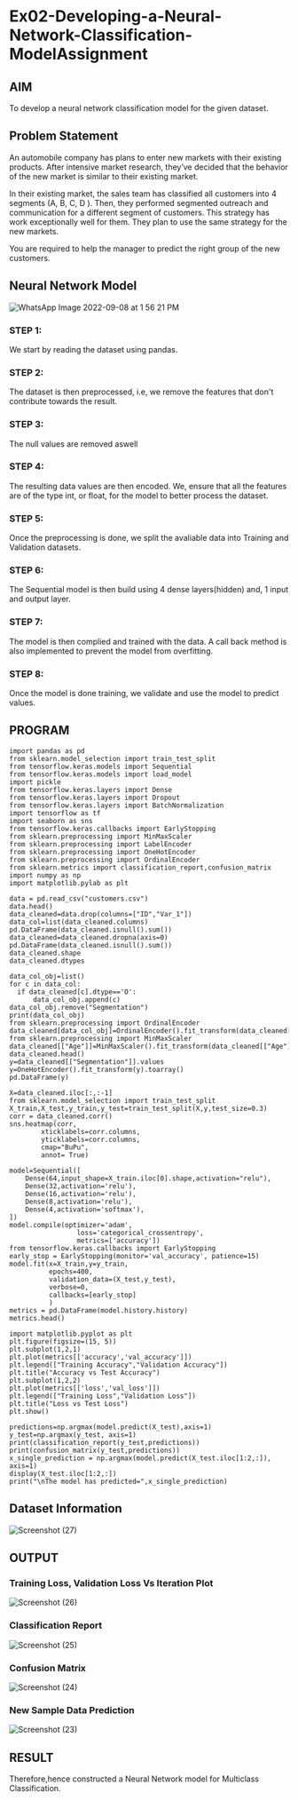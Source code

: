 # Ex02-Developing-a-Neural-Network-Classification-ModelAssignment

## AIM

To develop a neural network classification model for the given dataset.

## Problem Statement

An automobile company has plans to enter new markets with their existing products. After intensive market research, they’ve decided that the behavior of the new market is similar to their existing market.

In their existing market, the sales team has classified all customers into 4 segments (A, B, C, D ). Then, they performed segmented outreach and communication for a different segment of customers. This strategy has work exceptionally well for them. They plan to use the same strategy for the new markets.

You are required to help the manager to predict the right group of the new customers.

## Neural Network Model

![WhatsApp Image 2022-09-08 at 1 56 21 PM](https://user-images.githubusercontent.com/89703145/189073943-20ddf660-7ad3-4f73-b835-5172ab7a0a59.jpeg)

### STEP 1:
We start by reading the dataset using pandas.
### STEP 2:
The dataset is then preprocessed, i.e, we remove the features that don't contribute towards the result.
### STEP 3:
The null values are removed aswell
### STEP 4:
The resulting data values are then encoded. We, ensure that all the features are of the type int, or float, for the model to better process the dataset.
### STEP 5:
Once the preprocessing is done, we split the avaliable data into Training and Validation datasets.
### STEP 6:
The Sequential model is then build using 4 dense layers(hidden) and, 1 input and output layer.
### STEP 7:
The model is then complied and trained with the data. A call back method is also implemented to prevent the model from overfitting.
### STEP 8:
Once the model is done training, we validate and use the model to predict values.

## PROGRAM
```python3
import pandas as pd
from sklearn.model_selection import train_test_split
from tensorflow.keras.models import Sequential
from tensorflow.keras.models import load_model
import pickle
from tensorflow.keras.layers import Dense
from tensorflow.keras.layers import Dropout
from tensorflow.keras.layers import BatchNormalization
import tensorflow as tf
import seaborn as sns
from tensorflow.keras.callbacks import EarlyStopping
from sklearn.preprocessing import MinMaxScaler
from sklearn.preprocessing import LabelEncoder
from sklearn.preprocessing import OneHotEncoder
from sklearn.preprocessing import OrdinalEncoder
from sklearn.metrics import classification_report,confusion_matrix
import numpy as np
import matplotlib.pylab as plt
```
```python3
data = pd.read_csv("customers.csv")
data.head()
data_cleaned=data.drop(columns=["ID","Var_1"])
data_col=list(data_cleaned.columns)
pd.DataFrame(data_cleaned.isnull().sum())
data_cleaned=data_cleaned.dropna(axis=0)
pd.DataFrame(data_cleaned.isnull().sum())
data_cleaned.shape
data_cleaned.dtypes
```
```python3
data_col_obj=list()
for c in data_col:
  if data_cleaned[c].dtype=='O':
      data_col_obj.append(c)
data_col_obj.remove("Segmentation")
print(data_col_obj)
from sklearn.preprocessing import OrdinalEncoder
data_cleaned[data_col_obj]=OrdinalEncoder().fit_transform(data_cleaned[data_col_obj])
from sklearn.preprocessing import MinMaxScaler
data_cleaned[["Age"]]=MinMaxScaler().fit_transform(data_cleaned[["Age"]])
data_cleaned.head()
y=data_cleaned[["Segmentation"]].values
y=OneHotEncoder().fit_transform(y).toarray()
pd.DataFrame(y)
```
```python3
X=data_cleaned.iloc[:,:-1]
from sklearn.model_selection import train_test_split
X_train,X_test,y_train,y_test=train_test_split(X,y,test_size=0.3)
corr = data_cleaned.corr()
sns.heatmap(corr, 
        xticklabels=corr.columns,
        yticklabels=corr.columns,
        cmap="BuPu",
        annot= True)
```
```python3
model=Sequential([
    Dense(64,input_shape=X_train.iloc[0].shape,activation="relu"),
    Dense(32,activation='relu'),
    Dense(16,activation='relu'),
    Dense(8,activation='relu'),
    Dense(4,activation='softmax'),
])
model.compile(optimizer='adam',
                 loss='categorical_crossentropy',
                 metrics=['accuracy'])
from tensorflow.keras.callbacks import EarlyStopping
early_stop = EarlyStopping(monitor='val_accuracy', patience=15)
model.fit(x=X_train,y=y_train,
          epochs=400,
          validation_data=(X_test,y_test),
          verbose=0, 
          callbacks=[early_stop]
          )
metrics = pd.DataFrame(model.history.history)
metrics.head()
```
```python3
import matplotlib.pyplot as plt
plt.figure(figsize=(15, 5))
plt.subplot(1,2,1)
plt.plot(metrics[['accuracy','val_accuracy']])
plt.legend(["Training Accuracy","Validation Accuracy"])
plt.title("Accuracy vs Test Accuracy")
plt.subplot(1,2,2)
plt.plot(metrics[['loss','val_loss']])
plt.legend(["Training Loss","Validation Loss"])
plt.title("Loss vs Test Loss")
plt.show()
```
```python3
predictions=np.argmax(model.predict(X_test),axis=1)
y_test=np.argmax(y_test, axis=1)
print(classification_report(y_test,predictions))
print(confusion_matrix(y_test,predictions))
x_single_prediction = np.argmax(model.predict(X_test.iloc[1:2,:]), axis=1)
display(X_test.iloc[1:2,:])
print("\nThe model has predicted=",x_single_prediction)
```
## Dataset Information

![Screenshot (27)](https://user-images.githubusercontent.com/89703145/189068896-a5bf46b4-2686-48a6-96f5-ed36567c7335.png)

## OUTPUT

### Training Loss, Validation Loss Vs Iteration Plot
![Screenshot (26)](https://user-images.githubusercontent.com/89703145/189069013-ef049913-8938-4fdd-9664-5e0c0e022138.png)

### Classification Report

![Screenshot (25)](https://user-images.githubusercontent.com/89703145/189069157-5ecce248-7b4e-4c3a-8fd9-b32788ede9ff.png)

### Confusion Matrix

![Screenshot (24)](https://user-images.githubusercontent.com/89703145/189069264-3fc205c7-5892-460e-b5b6-8fdfd87fec0a.png)

### New Sample Data Prediction

![Screenshot (23)](https://user-images.githubusercontent.com/89703145/189069308-e81ce725-d5a0-4dc3-9b19-191dadf3a4d9.png)

## RESULT
Therefore,hence constructed a Neural Network model for Multiclass Classification.
